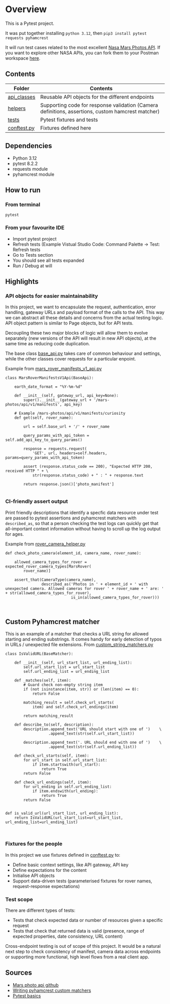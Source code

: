 # Overview

This is a Pytest project.

It was put together installing `python 3.12`, then `pip3 install pytest requests pyhamcrest`

It will run test cases related to the most excellent [Nasa Mars Photos API](https://api.nasa.gov/?ref=public_apis). If you want to explore other NASA APIs, you can fork them to your Postman workspace [here](https://www.postman.com/miguelolave/workspace/nasa-open-apis/overview).


## Contents


| **Folder** | **Contents** |
| ---        | ---          |
|   [api_classes](api_classes) |    Reusable API objects for the different endpoints      |
|   [helpers](helpers) |     Supporting code for response validation (Camera definitions, assertions, custom hamcrest matcher)       |
|   [tests](tests) |    Pytest fixtures and tests      |
|  [conftest.py](tests/conftest.py) |   Fixtures defined here        |

## Dependencies

- Python 3.12
- pytest 8.2.2
- requests module
- pyhamcrest module

## How to run
### From terminal
`pytest`
### From your favourite IDE
- Import pytest project
- Refresh tests (Example Vistual Studio Code: Command Palette -> Test: Refresh tests
- Go to Tests section
- You should see all tests expanded
- Run / Debug at will

## Highlights

### API objects for easier maintainability
In this project, we want to encapsulate the request, authentication, error handling, gateway URLs and payload format of the calls to the API. This way we can abstract all these details and concerns from the actual testing logic. API object pattern is similar to Page objects, but for API tests. 

Decoupling these two major blocks of logic will allow them to evolve separately (new versions of the API will result in new API objects), at the same time as reducing code duplication.

The base class [base_api.py](api_classes/base_api.py) takes care of common behaviour and settings, while the other classes cover requests for a particular enpoint.

Example from [mars_rover_manifests_v1_api.py](api_classes/mars_rover_manifests_v1_api.py)

```
class MarsRoverManifestsV1Api(BaseApi):

    earth_date_format = "%Y-%m-%d"

    def __init__(self, gateway_url, api_key=None):
        super().__init__(gateway_url + '/mars-photos/api/v1/manifests', api_key)

    # Example /mars-photos/api/v1/manifests/curiosity
    def get(self, rover_name):

        url = self.base_url + '/' + rover_name

        query_params_with_api_token = self.add_api_key_to_query_params()

        response = requests.request(
            'GET', url, headers=self.headers, params=query_params_with_api_token)

        assert (response.status_code == 200), "Expected HTTP 200, received HTTP " + \
            str(response.status_code) + " : " + response.text

        return response.json()['photo_manifest']
    
```

### CI-friendly assert output
Print friendly descriptions that identify a specfic data resource under test are passed to pytest assertions and pyhamcrest matchers with `described_as`, so that a person checking the test logs can quickly get that all-important context information without having to scroll up the log output for ages.

Example from [rover_camera_helper.py](helpers/rover_camera_helper.py)

```
def check_photo_camera(element_id, camera_name, rover_name):

    allowed_camera_types_for_rover = expected_rover_camera_types[MarsRover(
        rover_name)]

    assert_that(CameraType(camera_name),
                described_as('Photos in ' + element_id + ' with unexpected camera. Allowed cameras for rover ' + rover_name + ' are: ' + str(allowed_camera_types_for_rover),
                             is_in(allowed_camera_types_for_rover)))

    
```

## Custom Pyhamcrest matcher
This is an example of a matcher that checks a URL string for allowed starting and ending substrings. It comes handy for early detection of typos in URLs / unexpected file extensions. From [custom_string_matchers.py](helpers/custom_string_matchers.py)

```
class IsValidURL(BaseMatcher):

    def __init__(self, url_start_list, url_ending_list):
        self.url_start_list = url_start_list
        self.url_ending_list = url_ending_list

    def _matches(self, item):
        # Guard check non-empty string item
        if (not isinstance(item, str)) or (len(item) == 0):
            return False

        matching_result = self.check_url_starts(
            item) and self.check_url_endings(item)

        return matching_result

    def describe_to(self, description):
        description.append_text('URL should start with one of ')    \
                   .append_text(str(self.url_start_list))

        description.append_text('. URL should end with one of ')    \
                   .append_text(str(self.url_ending_list))

    def check_url_starts(self, item):
        for url_start in self.url_start_list:
            if item.startswith(url_start):
                return True
        return False

    def check_url_endings(self, item):
        for url_ending in self.url_ending_list:
            if item.endswith(url_ending):
                return True
        return False


def is_valid_url(url_start_list, url_ending_list):
    return IsValidURL(url_start_list=url_start_list, url_ending_list=url_ending_list)

    
```

### Fixtures for the people
In this project we use fixtures defined in [conftest.py](tests/conftest.py) to:
* Define basic context settings, like API gateway, API key
* Define expectations for the content
* Initialise API objects
* Support data-driven tests (parameterised fixtures for rover names, request-response expectations)


### Test scope
There are different types of tests:
* Tests that check expected data or number of resources given a specific request
* Tests that check that returned data is valid (presence, range of expected properties, date consistency, URL content)

Cross-endpoint testing is out of scope of this project. It would be a natural next step to check consistency of manifest, camera data across endpoints or supporting more functional, high level flows from a real client app.

 

## Sources
* [Mars photo api github](https://github.com/corincerami/mars-photo-api?tab=readme-ov-file)
* [Writing pyhamcrest custom matchers](https://pyhamcrest.readthedocs.io/en/release-1.8/custom_matchers/)
* [Pytest basics](https://docs.pytest.org/en/8.2.x/)







